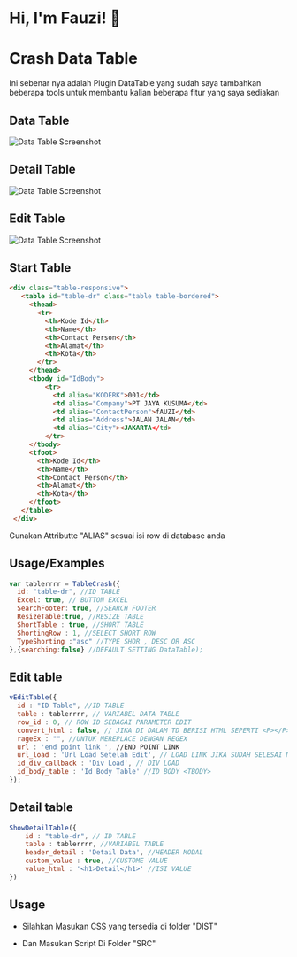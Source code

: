 
#  Hi, I'm Fauzi! 👋
# Crash Data Table



Ini sebenar nya adalah Plugin DataTable yang sudah saya tambahkan beberapa tools untuk membantu kalian
beberapa fitur yang saya sediakan





## Data Table

![Data Table Screenshot](https://healthsys.my.id/crash/demo%20datatable.png)

## Detail Table
![Data Table Screenshot](https://healthsys.my.id/crash/detail%20table.png)

## Edit Table
![Data Table Screenshot](https://healthsys.my.id/crash/edit%20table.png)



## Start Table

```html 
<div class="table-responsive">
   <table id="table-dr" class="table table-bordered">
     <thead>
       <tr>
         <th>Kode Id</th>
         <th>Name</th>
         <th>Contact Person</th>
         <th>Alamat</th>
         <th>Kota</th>
       </tr>
     </thead>
     <tbody id="IdBody">
         <tr>
           <td alias="KODERK">001</td>
           <td alias="Company">PT JAYA KUSUMA</td>
           <td alias="ContactPerson">fAUZI</td>
           <td alias="Address">JALAN JALAN</td>
           <td alias="City"><JAKARTA</td>
         </tr>
     </tbody>
     <tfoot>
       <th>Kode Id</th>
       <th>Name</th>
       <th>Contact Person</th>
       <th>Alamat</th>
       <th>Kota</th>
     </tfoot>
   </table>
 </div>
```
Gunakan Attributte "ALIAS" sesuai isi row di database anda


## Usage/Examples

```javascript
var tablerrrr = TableCrash({
  id: "table-dr", //ID TABLE
  Excel: true, // BUTTON EXCEL
  SearchFooter: true, //SEARCH FOOTER
  ResizeTable:true, //RESIZE TABLE
  ShortTable : true, //SHORT TABLE
  ShortingRow : 1, //SELECT SHORT ROW
  TypeShorting :"asc" //TYPE SHOR , DESC OR ASC
},{searching:false} //DEFAULT SETTING DataTable);
```

## Edit table

```javascript
vEditTable({
  id : "ID Table", //ID TABLE
  table : tablerrrr, // VARIABEL DATA TABLE
  row_id : 0, // ROW ID SEBAGAI PARAMETER EDIT
  convert_html : false, // JIKA DI DALAM TD BERISI HTML SEPERTI <P></P> MAKA GUNAKAN TRUE
  rageEx : "", //UNTUK MEREPLACE DENGAN REGEX
  url : 'end point link ', //END POINT LINK
  url_load : 'Url Load Setelah Edit', // LOAD LINK JIKA SUDAH SELESAI MENGEDIT
  id_div_callback : 'Div Load', // DIV LOAD
  id_body_table : 'Id Body Table' //ID BODY <TBODY>
});
```
## Detail table

```javascript
ShowDetailTable({
    id : "table-dr", // ID TABLE
    table : tablerrrr, //VARIABEL TABLE
    header_detail : 'Detail Data', //HEADER MODAL
    custom_value : true, //CUSTOME VALUE 
    value_html : '<h1>Detail</h1>' //ISI VALUE
})
```



## Usage

- Silahkan Masukan CSS yang tersedia di folder "DIST"

- Dan Masukan Script Di Folder "SRC"


